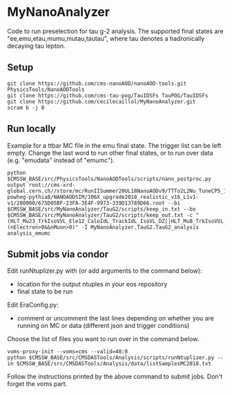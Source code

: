 # MyNanoAnalyzer

Code to run preselection for tau g-2 analysis. The supported final states are "ee,emu,etau,mumu,mutau,tautau", where tau denotes a hadronically decaying tau lepton.

## Setup

```
git clone https://github.com/cms-nanoAOD/nanoAOD-tools.git PhysicsTools/NanoAODTools
git clone https://github.com/cms-tau-pog/TauIDSFs TauPOG/TauIDSFs
git clone https://github.com/cecilecaillol/MyNanoAnalyzer.git
scram b -j 8
```

## Run locally

Example for a ttbar MC file in the emu final state. The trigger list can be left empty. Change the last word to run other final states, or to run over data (e.g. "emudata" instead of "emumc").

```
python $CMSSW_BASE/src/PhysicsTools/NanoAODTools/scripts/nano_postproc.py output root://cms-xrd-global.cern.ch//store/mc/RunIISummer20UL18NanoAODv9/TTTo2L2Nu_TuneCP5_13TeV-powheg-pythia8/NANOAODSIM/106X_upgrade2018_realistic_v16_L1v1-v1/280000/675D05BF-23FA-3E4F-9973-339D13789D66.root --bi $CMSSW_BASE/src/MyNanoAnalyzer/TauG2/scripts/keep_in.txt --bo $CMSSW_BASE/src/MyNanoAnalyzer/TauG2/scripts/keep_out.txt -c "(HLT_Mu23_TrkIsoVVL_Ele12_CaloIdL_TrackIdL_IsoVL_DZ||HLT_Mu8_TrkIsoVVL_Ele23_CaloIdL_TrackIdL_IsoVL_DZ)&&(nElectron>0&&nMuon>0)" -I MyNanoAnalyzer.TauG2.TauG2_analysis analysis_emumc
```

## Submit jobs via condor

Edit runNtuplizer.py with (or add arguments to the command below):
 * location for the output ntuples in your eos repository
 * final state to be run

Edit EraConfig.py:
 * comment or uncomment the last lines depending on whether you are running on MC or data (different json and trigger conditions)

Choose the list of files you want to run over in the command below.

```
voms-proxy-init --voms=cms --valid=48:0
python $CMSSW_BASE/src/CMSDASTools/Analysis/scripts/runNtuplizer.py --in $CMSSW_BASE/src/CMSDASTools/Analysis/data/listSamplesMC2018.txt
```

Follow the instructions printed by the above command to submit jobs. Don't forget the voms part. 
